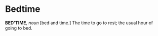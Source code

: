 # Bedtime

**BED'TIME**, _noun_ \[bed and time.\] The time to go to rest; the usual hour of going to bed.